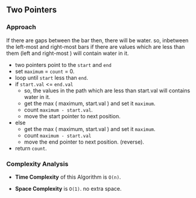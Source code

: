 ## Two Pointers

### Approach

If there are gaps between the bar then, there will be water. so, inbetween the left-most and right-most bars if there are values which are less than them (left and right-most ) will contain water in it.

- two pointers point to the `start` and `end`
- set `maximum` = `count` = 0.
- loop until `start` less than `end`.
- if `start.val` <= `end.val`
    - so, the values in the path which are less than start.val will contains water in it. 
    - get the max ( maximum, start.val ) and set it `maximum`.
    - count `maximum - start.val`.
    - move the start pointer to next position. 
- else 
    - get the max ( maximum, start.val ) and set it `maximum`.
    - count `maximum - start.val`
    - move the end pointer to next position. (reverse).
- return `count`.

### Complexity Analysis

- **Time Complexity** of this Algorithm is `O(n)`. 

- **Space Complexity** is `O(1)`. no extra space.